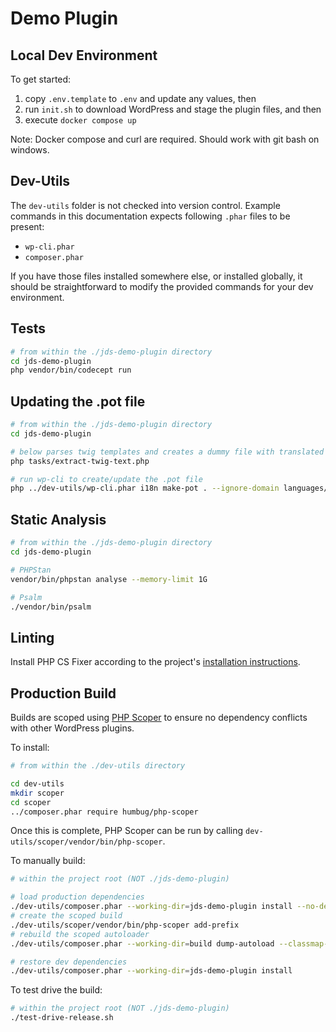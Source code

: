 # Demo Plugin

## Local Dev Environment

To get started:

1. copy `.env.template` to `.env` and update any values, then
2. run `init.sh` to download WordPress and stage the plugin files, and then
3. execute `docker compose up`

Note: Docker compose and curl are required. Should work with git bash on windows.

## Dev-Utils

The `dev-utils` folder is not checked into version control. Example commands in this documentation expects
following `.phar` files to be present:

- `wp-cli.phar`
- `composer.phar`

If you have those files installed somewhere else, or installed globally, it should be straightforward to modify the
provided commands for your dev environment.

## Tests

```bash
# from within the ./jds-demo-plugin directory
cd jds-demo-plugin
php vendor/bin/codecept run
```

## Updating the .pot file

```bash
# from within the ./jds-demo-plugin directory
cd jds-demo-plugin

# below parses twig templates and creates a dummy file with translated strings
php tasks/extract-twig-text.php

# run wp-cli to create/update the .pot file
php ../dev-utils/wp-cli.phar i18n make-pot . --ignore-domain languages/jds-demo-plugin.pot --path=../wordpress --include=cache/gettext/*.php --exclude=tests/* --merge
```

## Static Analysis

```bash
# from within the ./jds-demo-plugin directory
cd jds-demo-plugin

# PHPStan
vendor/bin/phpstan analyse --memory-limit 1G

# Psalm
./vendor/bin/psalm
```

## Linting

Install PHP CS Fixer according to the
project's [installation instructions](https://github.com/FriendsOfPHP/PHP-CS-Fixer).

## Production Build

Builds are scoped using [PHP Scoper](https://github.com/humbug/php-scoper) to ensure no dependency conflicts with other
WordPress plugins.

To install:

```bash
# from within the ./dev-utils directory

cd dev-utils
mkdir scoper
cd scoper
../composer.phar require humbug/php-scoper 
```

Once this is complete, PHP Scoper can be run by calling `dev-utils/scoper/vendor/bin/php-scoper`.

To manually build:

```bash
# within the project root (NOT ./jds-demo-plugin)

# load production dependencies
./dev-utils/composer.phar --working-dir=jds-demo-plugin install --no-dev
# create the scoped build
./dev-utils/scoper/vendor/bin/php-scoper add-prefix
# rebuild the scoped autoloader
./dev-utils/composer.phar --working-dir=build dump-autoload --classmap-authoritative

# restore dev dependencies
./dev-utils/composer.phar --working-dir=jds-demo-plugin install
```

To test drive the build:

```bash
# within the project root (NOT ./jds-demo-plugin)
./test-drive-release.sh
```
